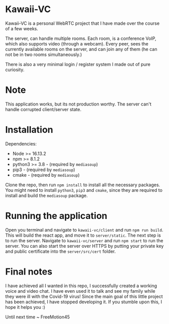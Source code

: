 # Kawaii-VC

Kawaii-VC is a personal WebRTC project that I have made
over the course of a few weeks.

The server, can handle multiple rooms. Each room, is a conference VoIP, which also supports video (through a webcam).
Every peer, sees the currently available rooms on the server, and can join any of them (he can not be in two rooms simultaneously.)

There is also a very minimal login / register system I made out of pure curiosity.

# Note
This application works, but its not production worthy. The server can't handle corrupted client/server state.

# Installation
Dependencies:
- Node >= 16.13.2
- npm >= 8.1.2
- python3 >= 3.8 - (required by `mediasoup`)
- pip3 - (required by `mediasoup`)
- cmake - (required by `mediasoup`)


Clone the repo, then run `npm install` to install all the necessary packages. You might need to install `python3`, `pip3` and `cmake`, since they are required to install and build the `mediasoup` package.

# Running the application
Open you terminal and navigate to `kawaii-vc/client` and run `npm run build`. This will build the react app, and move it to `server/static`. The next step is to run the server. Navigate to `kawaii-vc/server` and run `npm start` to run the server. You can also start the server over HTTPS by putting your private key and public certificate into the `server/src/cert` folder.

# Final notes
I have achieved all I wanted in this repo, I successfully created a working voice and video chat. I have even used it to talk and see my family while they were ill with the Covid-19 virus! Since the main goal of this little project has been achieved, I have stopped developing it. If you stumble upon this, I hope it helps you :)

Until next time
    ~ FreeMotion45